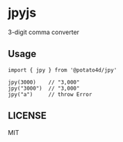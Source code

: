 # jpyjs
3-digit comma converter

## Usage

```
import { jpy } from '@potato4d/jpy'

jpy(3000)    // "3,000"
jpy("3000")  // "3,000"
jpy("a")     // throw Error
```

## LICENSE

MIT
